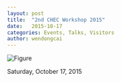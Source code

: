 ```yaml
---
layout: post
title:  "2nd CHEC Workshop 2015"
date:   2015-10-17
categories: Events, Talks, Visitors
author: wendongcai
---
```



![Figure](https://farm1.staticflickr.com/953/28405031678_9884029ebc_c.jpg)

Saturday, October 17, 2015